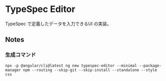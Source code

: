 # TypeSpec Editor
TypeSpec で定義したデータを入力できるUI の実装。

## Notes
### 生成コマンド
``` shell
npx -p @angular/cli@latest ng new typespec-editor --minimal --package-manager npm --routing --skip-git --skip-install --standalone --style css
```

